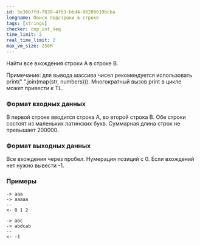 ```yaml
---
id: 5e36b7fd-7839-4f63-bbd4-86209619bcba
longname: Поиск подстроки в строке
tags: [strings]
checker: cmp_int_seq
time_limit: 2
real_time_limit: 2
max_vm_size: 256M
---
```


Найти все вхождения строки A в строке B.

Примечание: для вывода массива чисел рекомендуется использовать print(" ".join(map(str, numbers))). Многократный вызов print в цикле может привести к TL.

### Формат входных данных

В первой строке вводится строка A, во второй строка B.
Обе строки состоят из маленьких латинских букв. Суммарная длина строк не превышает 200000.

### Формат выходных данных

Все вхождения через пробел. Нумерация позиций с 0.
Если вхождений нет нужно вывести -1.

### Примеры

```
-> aaa
-> aaaaa
--
<- 0 1 2
```

```
-> abc
-> abdcab
--
<- -1
```

